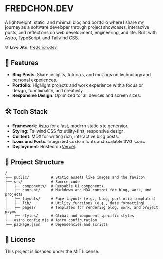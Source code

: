 # FREDCHON.DEV

A lightweight, static, and minimal blog and portfolio where I share my journey as a software developer through project showcases, interactive posts, and reflections on web development, engineering, and life. Built with Astro, TypeScript, and Tailwind CSS.

🌐 **Live Site**: [fredchon.dev](https://fredchon.dev)

## 🚀 Features

- **Blog Posts**: Share insights, tutorials, and musings on technology and personal experiences.
- **Portfolio**: Highlight projects and work experience with a focus on design, functionality, and creativity.
- **Responsive Design**: Optimized for all devices and screen sizes.

## 🛠️ Tech Stack

- **Framework**: [Astro](https://astro.build/) for a fast, modern static site generator.
- **Styling**: Tailwind CSS for utility-first, responsive design.
- **Content**: MDX for writing rich, interactive blog posts.
- **Icons and Fonts**: Integrated custom fonts and scalable SVG icons.
- **Deployment**: Hosted on [Vercel](https://vercel.com/).

## 📂 Project Structure

```plaintext
/
├── public/          # Static assets like images and the favicon
├── src/             # Source code
│   ├── components/  # Reusable UI components
│   ├── content/     # Markdown and MDX content for blog, work, and projects
│   ├── layouts/     # Page layouts (e.g., blog, portfolio templates)
│   ├── lib/         # Utility functions (e.g., date formatting)
│   ├── pages/       # Templates for rendering blog, work, and project pages
│   ├── styles/      # Global and component-specific styles
├── astro.config.mjs # Astro configuration
└── package.json     # Dependencies and scripts

```
## 📄 License
This project is licensed under the MIT License. 
